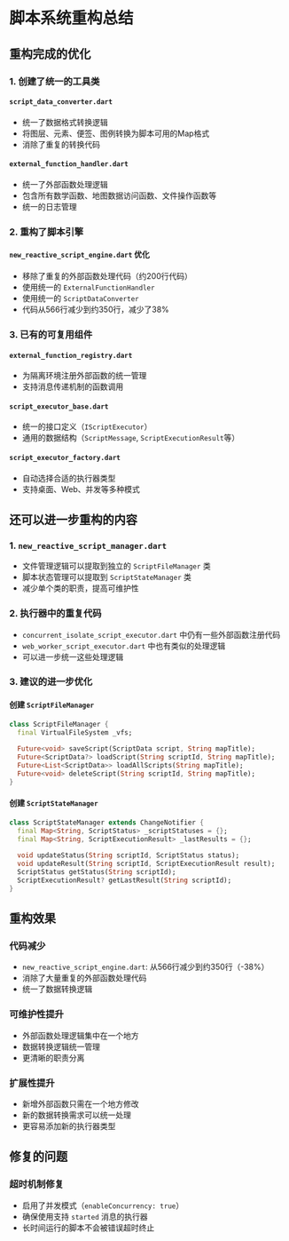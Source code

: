 # 脚本系统重构总结

## 重构完成的优化

### 1. 创建了统一的工具类

#### `script_data_converter.dart`
- 统一了数据格式转换逻辑
- 将图层、元素、便签、图例转换为脚本可用的Map格式
- 消除了重复的转换代码

#### `external_function_handler.dart` 
- 统一了外部函数处理逻辑
- 包含所有数学函数、地图数据访问函数、文件操作函数等
- 统一的日志管理

### 2. 重构了脚本引擎

#### `new_reactive_script_engine.dart` 优化
- 移除了重复的外部函数处理代码（约200行代码）
- 使用统一的 `ExternalFunctionHandler`
- 使用统一的 `ScriptDataConverter`
- 代码从566行减少到约350行，减少了38%

### 3. 已有的可复用组件

#### `external_function_registry.dart`
- 为隔离环境注册外部函数的统一管理
- 支持消息传递机制的函数调用

#### `script_executor_base.dart`
- 统一的接口定义（`IScriptExecutor`）
- 通用的数据结构（`ScriptMessage`, `ScriptExecutionResult`等）

#### `script_executor_factory.dart`
- 自动选择合适的执行器类型
- 支持桌面、Web、并发等多种模式

## 还可以进一步重构的内容

### 1. `new_reactive_script_manager.dart`
- 文件管理逻辑可以提取到独立的 `ScriptFileManager` 类
- 脚本状态管理可以提取到 `ScriptStateManager` 类
- 减少单个类的职责，提高可维护性

### 2. 执行器中的重复代码
- `concurrent_isolate_script_executor.dart` 中仍有一些外部函数注册代码
- `web_worker_script_executor.dart` 中也有类似的处理逻辑
- 可以进一步统一这些处理逻辑

### 3. 建议的进一步优化

#### 创建 `ScriptFileManager`
```dart
class ScriptFileManager {
  final VirtualFileSystem _vfs;
  
  Future<void> saveScript(ScriptData script, String mapTitle);
  Future<ScriptData?> loadScript(String scriptId, String mapTitle);
  Future<List<ScriptData>> loadAllScripts(String mapTitle);
  Future<void> deleteScript(String scriptId, String mapTitle);
}
```

#### 创建 `ScriptStateManager`
```dart
class ScriptStateManager extends ChangeNotifier {
  final Map<String, ScriptStatus> _scriptStatuses = {};
  final Map<String, ScriptExecutionResult> _lastResults = {};
  
  void updateStatus(String scriptId, ScriptStatus status);
  void updateResult(String scriptId, ScriptExecutionResult result);
  ScriptStatus getStatus(String scriptId);
  ScriptExecutionResult? getLastResult(String scriptId);
}
```

## 重构效果

### 代码减少
- `new_reactive_script_engine.dart`: 从566行减少到约350行（-38%）
- 消除了大量重复的外部函数处理代码
- 统一了数据转换逻辑

### 可维护性提升
- 外部函数处理逻辑集中在一个地方
- 数据转换逻辑统一管理
- 更清晰的职责分离

### 扩展性提升
- 新增外部函数只需在一个地方修改
- 新的数据转换需求可以统一处理
- 更容易添加新的执行器类型

## 修复的问题

### 超时机制修复
- 启用了并发模式（`enableConcurrency: true`）
- 确保使用支持 `started` 消息的执行器
- 长时间运行的脚本不会被错误超时终止
